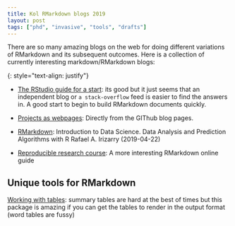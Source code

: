 ```yaml
---
title: Kol RMarkdown blogs 2019
layout: post 
tags: ["phd", "invasive", "tools", "drafts"]
---
```


There are so many amazing blogs on the web for doing different variations of RMarkdown and its subsequent outcomes. Here is a collection of currently interesting markdown/RMarkdown blogs:

{: style="text-align: justify"}

- [The RStudio guide for a start](https://rmarkdown.rstudio.com/articles_docx.html/): its good but it just seems that an independent blog or `a stack-overflow` feed is easier to find the answers in. A good start to begin to build RMarkdown documents quickly.

- [Projects as webpages](https://github.blog/2016-08-22-publish-your-project-documentation-with-github-pages/): Directly from the GIThub blog pages.

- [RMarkdown](https://rafalab.github.io/dsbook/reproducible-projects-with-rstudio-and-r-markdown.html): Introduction to Data Science.
Data Analysis and Prediction Algorithms with R
Rafael A. Irizarry (2019-04-22)

- [Reproducible research course](https://repr-res-r.readthedocs.io/en/latest/tut/rmarkdown.html): A more interesting RMarkdown online guide

## Unique tools for RMarkdown

[Working with tables](https://cran.r-project.org/web/packages/summarytools/vignettes/Recommendations-rmarkdown.html): summary tables are hard at the best of times but this package is amazing if you can get the tables to render in the output format (word tables are fussy)

